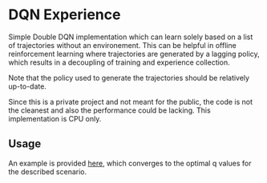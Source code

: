 # DQN Experience

Simple Double DQN implementation which can learn solely based on a list of trajectories without an environement.
This can be helpful in offline reinforcement learning where trajectories are generated by a lagging policy, which results in a decoupling of training and experience collection.

Note that the policy used to generate the trajectories should be relatively up-to-date.

Since this is a private project and not meant for the public, the code is not the cleanest and also the performance could be lacking. This implementation is CPU only.

## Usage

An example is provided [here](example/example.py), which converges to the optimal q values for the described scenario.
